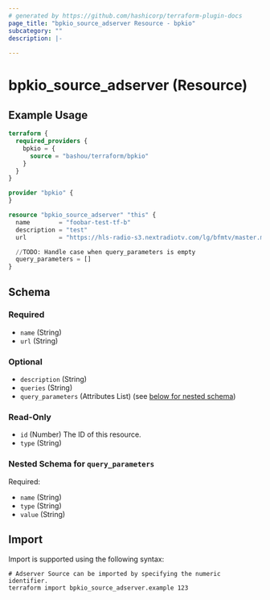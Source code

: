 ```yaml
---
# generated by https://github.com/hashicorp/terraform-plugin-docs
page_title: "bpkio_source_adserver Resource - bpkio"
subcategory: ""
description: |-
  
---
```


# bpkio_source_adserver (Resource)



## Example Usage

```terraform
terraform {
  required_providers {
    bpkio = {
      source = "bashou/terraform/bpkio"
    }
  }
}

provider "bpkio" {
}

resource "bpkio_source_adserver" "this" {
  name        = "foobar-test-tf-b"
  description = "test"
  url         = "https://hls-radio-s3.nextradiotv.com/lg/bfmtv/master.m3u8"

  //TODO: Handle case when query_parameters is empty
  query_parameters = []
}
```

<!-- schema generated by tfplugindocs -->
## Schema

### Required

- `name` (String)
- `url` (String)

### Optional

- `description` (String)
- `queries` (String)
- `query_parameters` (Attributes List) (see [below for nested schema](#nestedatt--query_parameters))

### Read-Only

- `id` (Number) The ID of this resource.
- `type` (String)

<a id="nestedatt--query_parameters"></a>
### Nested Schema for `query_parameters`

Required:

- `name` (String)
- `type` (String)
- `value` (String)

## Import

Import is supported using the following syntax:

```shell
# Adserver Source can be imported by specifying the numeric identifier.
terraform import bpkio_source_adserver.example 123
```
